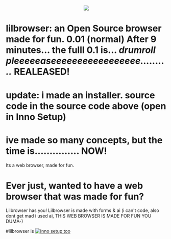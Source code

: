 <h1 align="center">
    <img src="https://readme-typing-svg.herokuapp.com/?font=Righteous&size=35&center=true&vCenter=true&width=500&height=70&duration=4000&lines=Its+a+web+browser,;made+for+fun.;" />
</h1>

# lilbrowser: an Open Source browser made for fun. 0.01 (normal) After 9 minutes... the fulll 0.1 is... *drumroll pleeeeeaseeeeeeeeeeeeeeeee..........* REALEASED!
# update: i made an installer. source code in the source code above (open in Inno Setup)
# ive made so many concepts, but the time is............... NOW!
<bold>Its a web browser, made for fun.<bold>

# Ever just, wanted to have a web browser that was made for fun?
Lilbrowser has you!
Lilbrowser is made with forms & ai (i can't code, also dont get mad i used ai, THIS WEB BROWSER IS MADE FOR FUN YOU DUMA-)

#lilbrowser is [![inno setup too](https://skillicons.dev/icons?i=cs,inno)](https://skillicons.dev)




